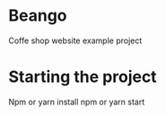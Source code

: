 # Beango
Coffe shop website example project 

# Starting the project
Npm or yarn install
npm or yarn start
